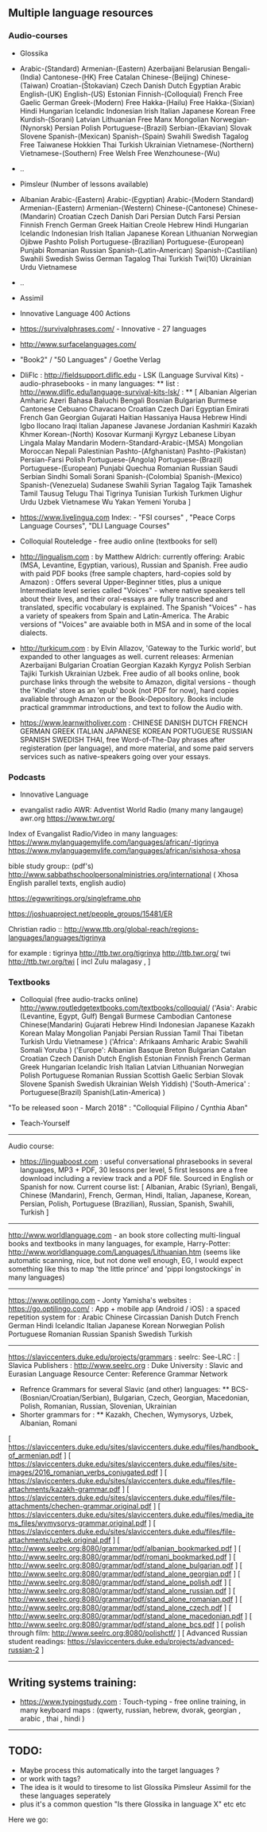 

## Multiple language resources

### Audio-courses

 * Glossika
  * Arabic-(Standard) Armenian-(Eastern) Azerbaijani Belarusian Bengali-(India) Cantonese-(HK) Free Catalan Chinese-(Beijing) Chinese-(Taiwan) Croatian-(Štokavian) Czech Danish Dutch Egyptian Arabic English-(UK) English-(US) Estonian Finnish-(Colloquial) French Free Gaelic German Greek-(Modern) Free Hakka-(Hailu) Free Hakka-(Sixian) Hindi Hungarian Icelandic Indonesian Irish Italian Japanese Korean Free Kurdish-(Sorani) Latvian Lithuanian Free Manx Mongolian Norwegian-(Nynorsk) Persian Polish Portuguese-(Brazil) Serbian-(Ekavian) Slovak Slovene Spanish-(Mexican) Spanish-(Spain) Swahili Swedish Tagalog Free Taiwanese Hokkien Thai Turkish Ukrainian Vietnamese-(Northern) Vietnamese-(Southern) Free Welsh Free Wenzhounese-(Wu)
  * ..



 * Pimsleur (Number of lessons available)
  * Albanian Arabic-(Eastern) Arabic-(Egyptian) Arabic-(Modern Standard) Armenian-(Eastern) Armenian-(Western) Chinese-(Cantonese) Chinese-(Mandarin) Croatian Czech Danish Dari Persian Dutch Farsi Persian Finnish French German Greek Haitian Creole Hebrew Hindi Hungarian Icelandic Indonesian Irish Italian Japanese Korean Lithuanian Norwegian Ojibwe Pashto Polish Portuguese-(Brazilian) Portuguese-(European) Punjabi Romanian Russian Spanish-(Latin-American) Spanish-(Castilian) Swahili Swedish Swiss German Tagalog Thai Turkish Twi(10) Ukrainian Urdu Vietnamese
  * ..


 * Assimil
 * Innovative Language 400 Actions
 * https://survivalphrases.com/ - Innovative - 27 languages
 * http://www.surfacelanguages.com/
 * "Book2" / "50 Languages" / Goethe Verlag
 * DliFlc : http://fieldsupport.dliflc.edu - LSK (Language Survival Kits) - audio-phrasebooks - in many languages:
  ** list : http://www.dliflc.edu/language-survival-kits-lsk/ :
  **  [ Albanian Algerian Amharic Azeri Bahasa Baluchi Bengali Bosnian Bulgarian Burmese Cantonese Cebuano Chavacano Croatian Czech Dari Egyptian Emirati French Gan Georgian Gujarati Haitian Hassaniya Hausa Hebrew Hindi Igbo Ilocano Iraqi Italian Japanese Javanese Jordanian Kashmiri Kazakh Khmer Korean-(North) Kosovar Kurmanji Kyrgyz Lebanese Libyan Lingala Malay Mandarin Modern-Standard-Arabic-(MSA) Mongolian Moroccan Nepali Palestinian Pashto-(Afghanistan) Pashto-(Pakistan) Persian-Farsi Polish Portuguese-(Angola) Portuguese-(Brazil) Portuguese-(European) Punjabi Quechua Romanian Russian Saudi Serbian Sindhi Somali Sorani Spanish-(Colombia) Spanish-(Mexico) Spanish-(Venezuela) Sudanese Swahili Syrian Tagalog Tajik Tamashek Tamil Tausug Telugu Thai Tigrinya Tunisian Turkish Turkmen Uighur Urdu Uzbek Vietnamese Wu Yakan Yemeni Yoruba ] 
 * https://www.livelingua.com Index: - "FSI courses" , "Peace Corps Language Courses", "DLI Language Courses"
 * Colloquial Routeledge - free audio online (textbooks for sell)

 * http://lingualism.com : by Matthew Aldrich: currently offering: Arabic (MSA, Levantine, Egyptian, various), Russian and Spanish. Free audio with paid PDF books (free sample chapters, hard-copies sold by Amazon) : Offers several Upper-Beginner titles, plus a unique Intermediate level series called "Voices" - where native speakers tell about their lives, and their oral-essays are fully transcribed and translated, specific vocabulary is explained. The Spanish "Voices" - has a variety of speakers from Spain and Latin-America. The
   Arabic versions of "Voices" are avaiable both in MSA and in some of the local dialects.

 * http://turkicum.com : by Elvin Allazov, 'Gateway to the Turkic world', but expanded to other languages as well.  current releases: Armenian Azerbaijani Bulgarian Croatian Georgian Kazakh Kyrgyz Polish Serbian Tajiki Turkish Ukrainian Uzbek. Free audio of all books online, book purchase links through the website to Amazon, digital versions - though the 'Kindle' store as an 'epub' book (not PDF for now), hard copies avaliable through Amazon or the Book-Depository. Books include practical
   grammmar introductions, and text to follow the Audio with.
  

* https://www.learnwitholiver.com : CHINESE DANISH DUTCH FRENCH GERMAN GREEK ITALIAN JAPANESE KOREAN PORTUGUESE RUSSIAN SPANISH SWEDISH THAI, 
 free Word-of-The-Day phrases after registeration (per language), and more material, and some paid servers services such as native-speakers going over your essays.


### Podcasts
 * Innovative Language

 * evangalist radio AWR: Adventist World Radio (many many langauge)
 awr.org
 https://www.twr.org/


 Index of Evangalist Radio/Video in many languages:
 https://www.mylanguagemylife.com/languages/african/-tigrinya
 https://www.mylanguagemylife.com/languages/african/isixhosa-xhosa

bible study group:: (pdf's)
http://www.sabbathschoolpersonalministries.org/international
( Xhosa English parallel texts, english audio)

https://egwwritings.org/singleframe.php

https://joshuaproject.net/people_groups/15481/ER

Christian radio ::
http://www.ttb.org/global-reach/regions-languages/languages/tigrinya

for example : tigrinya http://ttb.twr.org/tigrinya http://ttb.twr.org/ twi  http://ttb.twr.org/twi [ incl Zulu malagasy , ]


### Textbooks
 * Colloquial (free audio-tracks online)
  http://www.routledgetextbooks.com/textbooks/colloquial/
  ('Asia':   Arabic (Levantine, Egypt, Gulf) Bengali Burmese Cambodian Cantonese Chinese(Mandarin) Gujarati Hebrew Hindi Indonesian Japanese Kazakh Korean Malay Mongolian Panjabi Persian Russian Tamil Thai Tibetan Turkish Urdu Vietnamese )
  ('Africa':   Afrikaans Amharic Arabic Swahili Somali Yoruba ) 
  ('Europe':   Albanian Basque Breton Bulgarian Catalan Croatian Czech Danish Dutch English Estonian Finnish French German Greek Hungarian Icelandic Irish Italian Latvian Lithuanian Norwegian Polish Portuguese Romanian Russian Scottish Gaelic Serbian Slovak Slovene Spanish Swedish Ukrainian Welsh Yiddish)
  ('South-America' :    Portuguese(Brazil)
  Spanish(Latin-America) ) 

  "To be released soon - March 2018" : 
  "Colloquial Filipino / Cynthia Aban"
   




 * Teach-Yourself

----
Audio course:

 * https://linguaboost.com : useful conversational phrasebooks in several languages, MP3 + PDF, 30 lessons per level, 5 first lessons are a free download including a review track and a PDF file.
 Sourced in English or Spanish for now. Current course list: 
[  Albanian, Arabic (Syrian), Bengali, Chinese (Mandarin), French, German, Hindi, Italian, Japanese, Korean, Persian, Polish, Portuguese (Brazilian), Russian, Spanish, Swahili, Turkish ]


----


http://www.worldlanguage.com - an book store collecting multi-lingual books and textbooks in many languages, for example, Harry-Potter:
http://www.worldlanguage.com/Languages/Lithuanian.htm
(seems like automatic scanning, nice, but not done well enough, EG, I would expect something like this to map 'the little prince' and 'pippi longstockings' in many languages)


----

https://www.optilingo.com - Jonty Yamisha's websites :
https://go.optilingo.com/ : App + mobile app (Android / iOS) : a spaced repetition system for : 
 Arabic Chinese Circassian Danish Dutch French German Hindi Icelandic Italian Japanese Korean Norwegian Polish Portuguese Romanian Russian Spanish Swedish Turkish


--------

https://slaviccenters.duke.edu/projects/grammars   : 
seelrc: See-LRC : | Slavica Publishers : http://www.seelrc.org : Duke University : Slavic and Eurasian Language Resource Center:
Reference Grammar Network

 * Refrence Grammars for several Slavic (and other) languages:
  ** BCS-(Bosnian/Croatian/Serbian),	Bulgarian, Czech, Georgian, Macedonian, Polish, Romanian, Russian, Slovenian, Ukrainian
 * Shorter grammars for :
  ** Kazakh, Chechen, Wymysorys, Uzbek, Albanian, Romani 

 [ https://slaviccenters.duke.edu/sites/slaviccenters.duke.edu/files/handbook_of_armenian.pdf ]
 [ https://slaviccenters.duke.edu/sites/slaviccenters.duke.edu/files/site-images/2016_romanian_verbs_conjugated.pdf ]
 [ https://slaviccenters.duke.edu/sites/slaviccenters.duke.edu/files/file-attachments/kazakh-grammar.pdf ]
 [ https://slaviccenters.duke.edu/sites/slaviccenters.duke.edu/files/file-attachments/chechen-grammar.original.pdf ]
 [ https://slaviccenters.duke.edu/sites/slaviccenters.duke.edu/files/media_items_files/wymysorys-grammar.original.pdf ]
 [ https://slaviccenters.duke.edu/sites/slaviccenters.duke.edu/files/file-attachments/uzbek.original.pdf ]
 [ http://www.seelrc.org:8080/grammar/pdf/albanian_bookmarked.pdf ]
 [ http://www.seelrc.org:8080/grammar/pdf/romani_bookmarked.pdf ]
 [ http://www.seelrc.org:8080/grammar/pdf/stand_alone_bulgarian.pdf ]
 [ http://www.seelrc.org:8080/grammar/pdf/stand_alone_georgian.pdf ]
 [ http://www.seelrc.org:8080/grammar/pdf/stand_alone_polish.pdf ] 
 [ http://www.seelrc.org:8080/grammar/pdf/stand_alone_russian.pdf ]
 [ http://www.seelrc.org:8080/grammar/pdf/stand_alone_romanian.pdf ]
 [ http://www.seelrc.org:8080/grammar/pdf/stand_alone_czech.pdf ]
 [ http://www.seelrc.org:8080/grammar/pdf/stand_alone_macedonian.pdf ] 
 [ http://www.seelrc.org:8080/grammar/pdf/stand_alone_bcs.pdf ]
 [ polish through film: http://www.seelrc.org:8080/polishctf/  ]
 [ Advanced Russian student readings: https://slaviccenters.duke.edu/projects/advanced-russian-2 ]



------

## Writing systems training:

* https://www.typingstudy.com : Touch-typing  -  free online training, in many keyboard maps : (qwerty, russian, hebrew, dvorak, georgian , arabic , thai , hindi ) 





----


## TODO:
 * Maybe process this automatically into the target languages ?
 * or work with tags?
 * The idea is it would to tiresome to list Glossika Pimsleur Assimil for the these languages seperately
 * plus it's a common question "Is there Glossika in language X" etc etc


Here we go:


